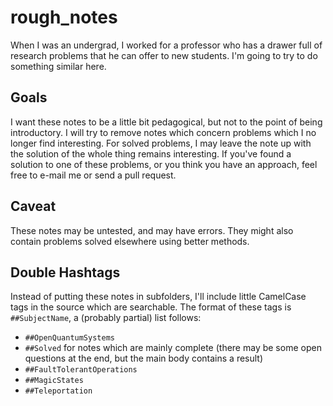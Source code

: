 # rough_notes
When I was an undergrad, I worked for a professor who has a drawer full of research problems that he can offer to new students. I'm going to try to do something similar here. 

## Goals
I want these notes to be a little bit pedagogical, but not to the point of being introductory. 
I will try to remove notes which concern problems which I no longer find interesting.
For solved problems, I may leave the note up with the solution of the whole thing remains interesting. 
If you've found a solution to one of these problems, or you think you have an approach, feel free to e-mail me or send a pull request.  

## Caveat
These notes may be untested, and may have errors.
They might also contain problems solved elsewhere using better methods. 

## Double Hashtags
Instead of putting these notes in subfolders, I'll include little CamelCase tags in the source which are searchable.
The format of these tags is `##SubjectName`, a (probably partial) list follows:

 + `##OpenQuantumSystems` 
 + `##Solved` for notes which are mainly complete (there may be some open questions at the end, but the main body contains a result)
 + `##FaultTolerantOperations`
 + `##MagicStates`
 + `##Teleportation`